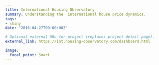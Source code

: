 ```yaml
---
title: International Housing Observatory
summary: Understanding the  international house price dynamics.
tags: 
- shiny
date: "2016-04-27T00:00:00Z"

# Optional external URL for project (replaces project detail page).
external_link: https://int.housing-observatory.com/dashboard.html

image:
  focal_point: Smart
---
```




